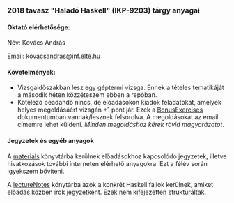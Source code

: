 ### 2018 tavasz "Haladó Haskell" (IKP-9203) tárgy anyagai

#### Oktató elérhetősége:

Név: Kovács András

Email: kovacsandras@inf.elte.hu

#### Követelmények:

- Vizsgaidőszakban lesz egy géptermi vizsga. Ennek a tételes tematikáját a második héten közzéteszem ebben a repóban.
- Kötelező beadandó nincs, de előadásokon kiadok feladatokat, amelyek helyes megoldásáért vizsgán +1 pont jár.
  Ezek a [BonusExercises](/BonusExercises.md) dokumentumban vannak/lesznek felsorolva. A megoldásokat az email címemre lehet küldeni. *Minden megoldáshoz kérek rövid magyarázatot*.

#### Jegyzetek és egyéb anyagok

A [materials](/materials) könyvtárba kerülnek előadásokhoz kapcsolódó
jegyzetek, illetve hivatkozások további interneten elérhető
anyagokra. Ezt a félév során igyekszem bővíteni.

A [lectureNotes](/lectureNotes) könytárba azok a konkrét Haskell fájlok kerülnek,
amiket előadás közben írok jegyzetként. Ezek nem kifejezetten
strukturáltak.
